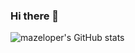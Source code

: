 ### Hi there 👋

![mazeloper's GitHub stats](https://github-readme-stats.vercel.app/api?username=mazeloper&show_icons=true&theme=vue-dark&count_private=true)

<!--
**mazeloper/mazeloper** is a ✨ _special_ ✨ repository because its `README.md` (this file) appears on your GitHub profile.

Here are some ideas to get you started:

- 🔭 I’m currently working on ...
- 🌱 I’m currently learning ...
- 👯 I’m looking to collaborate on ...
- 🤔 I’m looking for help with ...
- 💬 Ask me about ...
- 📫 How to reach me: ...
- 😄 Pronouns: ...
- ⚡ Fun fact: ...
-->

